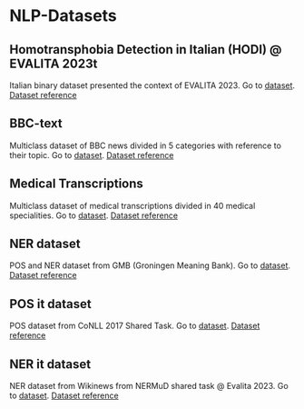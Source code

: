 # NLP-Datasets

## **Homotransphobia Detection in Italian (HODI) @ EVALITA 2023t**
Italian binary dataset presented the context of EVALITA 2023.
Go to [dataset](https://github.com/HODI-EVALITA/HODI_2023). [Dataset reference](https://hodi-evalita.github.io/)

## **BBC-text**
Multiclass dataset of BBC news divided in 5 categories with reference to their topic.
Go to [dataset](datasets/bbc-text.csv). [Dataset reference](https://www.kaggle.com/datasets/yufengdev/bbc-fulltext-and-category/code)
## **Medical Transcriptions**
Multiclass dataset of medical transcriptions divided in 40 medical specialities.
Go to [dataset](datasets/med_transcripts.csv). [Dataset reference](https://www.kaggle.com/datasets/tboyle10/medicaltranscriptions)
## **NER dataset**
POS and NER dataset from GMB (Groningen Meaning Bank).
Go to [dataset](datasets/ner_dataset.csv). [Dataset reference](https://www.kaggle.com/code/abhinavwalia95/how-to-loading-and-fitting-dataset-to-scikit/input)
## **POS it dataset**
POS dataset from CoNLL 2017 Shared Task.
Go to [dataset](datasets/POS_italian.txt). [Dataset reference](https://universaldependencies.org/conll17/data.html)
## **NER it dataset**
NER dataset from Wikinews from NERMuD shared task @ Evalita 2023.
Go to [dataset](datasets/NER_italian.tsv). [Dataset reference](https://github.com/dhfbk/KIND/tree/main/evalita-2023)